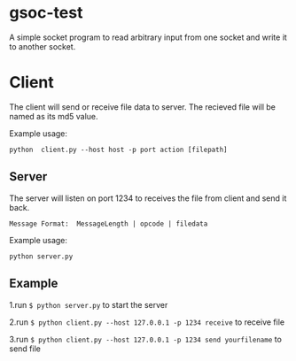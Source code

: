 gsoc-test
=========

A simple socket program to read arbitrary input from one socket and write it to another socket.

# Client
The client will send or receive file data to server. The recieved file will be named as its md5 value.

Example usage:

`python  client.py --host host -p port action [filepath]`

## Server
The server will listen on port 1234 to receives the file from client and send it back.

`Message Format:  MessageLength | opcode | filedata`

Example usage:

`python server.py`

## Example

1.run `$ python server.py` to start the server

2.run `$ python client.py --host 127.0.0.1 -p 1234 receive` to receive file

3.run `$ python client.py --host 127.0.0.1 -p 1234 send yourfilename` to send file

